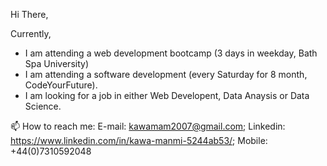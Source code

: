 
Hi There,


Currently,
- I am attending a web development bootcamp (3 days in weekday, Bath Spa University) 
- I am attending a software development (every Saturday for 8 month, CodeYourFuture).
- I am looking for a job in either Web Developent, Data Anaysis or Data Science.

📫 How to reach me: E-mail: kawamam2007@gmail.com;  Linkedin: https://www.linkedin.com/in/kawa-manmi-5244ab53/;  Mobile: +44(0)7310592048
